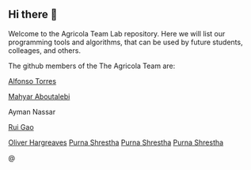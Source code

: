 ## Hi there 👋

Welcome to the Agricola Team Lab repository. Here we will list our programming tools and algorithms, that can be used by future students, colleages, and others.

The github members of the The Agricola Team are:

[Alfonso Torres](https://github.com/diviningwater)

[Mahyar Aboutalebi](https://github.com/Mahyarona)

Ayman Nassar

[Rui Gao](https://github.com/RuiGao9)

[Oliver Hargreaves](https://github.com/OliverHargreaves)
[Purna Shrestha](https://github.com/purnasth)
[Purna Shrestha](https://github.com/purnasth)
[Purna Shrestha](https://github.com/purnasth)


@

<!--

**Here are some ideas to get you started:**

🙋‍♀️ A short introduction - what is your organization all about?
🌈 Contribution guidelines - how can the community get involved?
👩‍💻 Useful resources - where can the community find your docs? Is there anything else the community should know?
🍿 Fun facts - what does your team eat for breakfast?
🧙 Remember, you can do mighty things with the power of [Markdown](https://docs.github.com/github/writing-on-github/getting-started-with-writing-and-formatting-on-github/basic-writing-and-formatting-syntax)
-->
